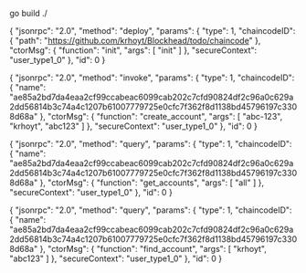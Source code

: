 go build ./


{
  "jsonrpc": "2.0",
  "method": "deploy",
  "params": {
    "type": 1,
    "chaincodeID": {
      "path": "https://github.com/krhoyt/Blockhead/todo/chaincode"
    },
    "ctorMsg": {
      "function": "init",
      "args": [
        "init"
      ]
    },
    "secureContext": "user_type1_0"
  },
  "id": 0
}

{
  "jsonrpc": "2.0",
  "method": "invoke",
  "params": {
    "type": 1,
    "chaincodeID": {
      "name": "ae85a2bd7da4eaa2cf99ccabeac6099cab202c7cfd90824df2c96a0c629a2dd56814b3c74a4c1207b61007779725e0cfc7f362f8d1138bd45796197c3308d68a"
    },
    "ctorMsg": {
      "function": "create_account",
      "args": [
      	"abc-123", 
      	"krhoyt", 
      	"abc123"
      ]
    },
    "secureContext": "user_type1_0"
  },
  "id": 0
}

{
  "jsonrpc": "2.0",
  "method": "query",
  "params": {
    "type": 1,
    "chaincodeID": {
      "name": "ae85a2bd7da4eaa2cf99ccabeac6099cab202c7cfd90824df2c96a0c629a2dd56814b3c74a4c1207b61007779725e0cfc7f362f8d1138bd45796197c3308d68a"
    },
    "ctorMsg": {
      "function": "get_accounts",
      "args": [
        "all"
      ]
    },
    "secureContext": "user_type1_0"
  },
  "id": 0
}

{
  "jsonrpc": "2.0",
  "method": "query",
  "params": {
    "type": 1,
    "chaincodeID": {
      "name": "ae85a2bd7da4eaa2cf99ccabeac6099cab202c7cfd90824df2c96a0c629a2dd56814b3c74a4c1207b61007779725e0cfc7f362f8d1138bd45796197c3308d68a"
    },
    "ctorMsg": {
      "function": "find_account",
      "args": [
        "krhoyt",
        "abc123"
      ]
    },
    "secureContext": "user_type1_0"
  },
  "id": 0
}
